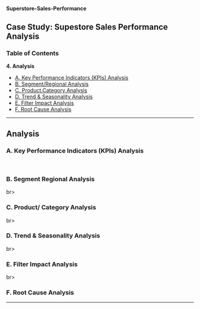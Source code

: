#### Superstore-Sales-Performance

<h2>Case Study: Supestore Sales Performance Analysis</h2>

<h3>Table of Contents</h3>

<b>4. Analysis</b>
  -  [A. Key Performance Indicators (KPIs) Analysis](https://github.com/LashawnFofung/Superstore-Sales-Performance/blob/main/Report/Analysis.md#a-key-performance-indicators-kpis-analysis)
  -  [B. Segment/Regional Analysis](https://github.com/LashawnFofung/Superstore-Sales-Performance/blob/main/Report/Analysis.md#b-segment-regional-analysis)
  -  [C. Product.Category Analysis](https://github.com/LashawnFofung/Superstore-Sales-Performance/blob/main/Report/Analysis.md#c-product-category-analysis)
  -  [D. Trend & Seasonality Analysis](https://github.com/LashawnFofung/Superstore-Sales-Performance/blob/main/Report/Analysis.md#d-trend--seasonality-analysis)
  -  [E. Filter Impact Analysis](https://github.com/LashawnFofung/Superstore-Sales-Performance/blob/main/Report/Analysis.md#e-filter-impact-analysis)
  -  [F. Root Cause Analysis](https://github.com/LashawnFofung/Superstore-Sales-)

---

<h2>Analysis</h2>

<h3>A. Key Performance Indicators (KPIs) Analysis</h3>

<br>

<h3>B. Segment Regional Analysis</h3>

br>

<h3>C. Product/ Category Analysis</h3>

br>

<h3>D. Trend & Seasonality Analysis</h3>

br>

<h3>E. Filter Impact Analysis</h3>

br>

<h3>F. Root Cause Analysis</h3>

---
